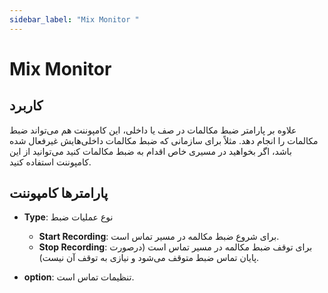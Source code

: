 ```yaml
---
sidebar_label: "Mix Monitor "
---
```

<head>
  <title>معرفی Mix Monitor | مستندات سیموتل</title>
</head>


# Mix Monitor

## کاربرد

علاوه بر پارامتر ضبط مکالمات در صف یا داخلی، این کامپوننت هم می‌‌تواند ضبط مکالمات را انجام دهد. مثلاً برای سازمانی كه ضبط مكالمات داخلی‌هایش غیرفعال شده باشد، اگر بخواهید در مسیری خاص اقدام به ضبط مكالمات کنید می‌توانید از این كامپوننت استفاده کنید.

## پارامترها کامپوننت

- **Type**: نوع عملیات ضبط
	- **Start Recording**: برای شروع ضبط مكالمه در مسیر تماس است.
	- **Stop Recording**: برای توقف ضبط مكالمه در مسیر تماس است (درصورت پایان تماس ضبط متوقف می‌شود و نیازی به توقف آن نیست).

- **option**: تنظیمات تماس است.
